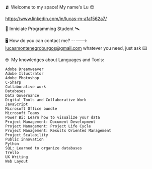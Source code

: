 🫂 Welcome to my space!
My name's Lu 😊

https://www.linkedin.com/in/lucas-m-a1a1562a7/

🛜 Inniciate Programming Student 🛰️​

🖥️ How do you can contact me? -----> lucasmontenegroburgos@gmail.com
    whatever you need, just ask
⌨️

🤓 ​​
My knowledges about Languages and Tools:

    Adobe Dreamweaver
    Adobe Illustrator
    Adobe Photoshop
    C-Sharp
    Collaborative work
    Databases
    Data Governance
    Digital Tools and Collaborative Work
    JavaScript
    Microsoft Office bundle
    Microsoft Teams
    Power Bi: Learn how to visualize your data
    Project Management: Document Development
    Project Management: Project Life Cycle
    Project Management: Results Oriented Management
    Project Scalability
    Public innovation
    Python
    SQL: Learned to organize databases
    Trello
    UX Writing
    Web Layout
